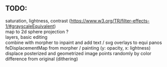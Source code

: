 
## TODO:  
saturation, lightness, contrast (https://www.w3.org/TR/filter-effects-1/#grayscaleEquivalent)  
map to 2d sphere projection ?  
layers, basic editing  
combine with morpher to inpaint and add text / svg overlays to equi panos  
feDisplacementMap from morpher / painting (y: opacity, x: lightness)  
displace posterized and geometrized image points randomly by color difference from original (dithering)  
